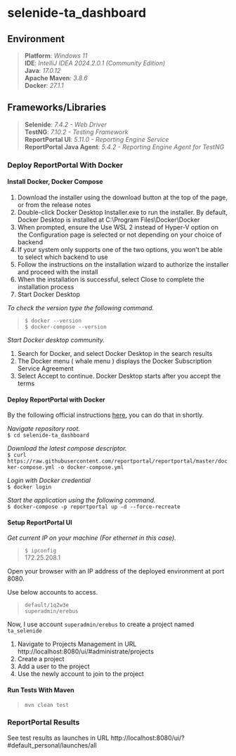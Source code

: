 # selenide-ta_dashboard

## **Environment**
> **Platform**: <em>Windows 11</em><br/>
> **IDE**: <em>IntelliJ IDEA 2024.2.0.1 (Community Edition)</em><br/>
> **Java**: <em>17.0.12</em><br/>
> **Apache Maven**: <em>3.8.6</em><br/>
> **Docker**: <em>27.1.1</em><br/>

## **Frameworks/Libraries**
> **Selenide**: <em>7.4.2 - Web Driver</em><br/>
> **TestNG**: <em>7.10.2 - Testing Framework</em><br/>
> **ReportPortal UI**: <em>5.11.0 - Reporting Engine Service</em><br/>
> **ReportPortal Java Agent**: <em>5.4.2 - Reporting Engine Agent for TestNG</em><br/>

### **Deploy ReportPortal With Docker**
#### **Install Docker, Docker Compose**
1. Download the installer using the download button at the top of the page, or from the release notes
2. Double-click Docker Desktop Installer.exe to run the installer. By default, Docker Desktop is installed at C:\Program Files\Docker\Docker
3. When prompted, ensure the Use WSL 2 instead of Hyper-V option on the Configuration page is selected or not depending on your choice of backend
4. If your system only supports one of the two options, you won't be able to select which backend to use
5. Follow the instructions on the installation wizard to authorize the installer and proceed with the install
6. When the installation is successful, select Close to complete the installation process
7. Start Docker Desktop

<em>To check the version type the following command.</em><br/>
> `$ docker --version`<br/>
> `$ docker-compose --version`<br/>

<em>Start Docker desktop community.</em><br/>
1. Search for Docker, and select Docker Desktop in the search results
2. The Docker menu ( whale menu ) displays the Docker Subscription Service Agreement
3. Select Accept to continue. Docker Desktop starts after you accept the terms

#### **Deploy ReportPortal with Docker**
By the following official instructions [here](https://reportportal.io/docs/Deploy-with-Docker), you can do that in shortly.

<em>Navigate repository root.</em><br/>
`$ cd selenide-ta_dashboard`<br/>

<em>Download the latest compose descriptor.</em><br/>
`$ curl https://raw.githubusercontent.com/reportportal/reportportal/master/docker-compose.yml -o docker-compose.yml`<br/>

<em>Login with Docker credential</em><br/>
`$ docker login`<br/>

<em>Start the application using the following command.</em><br/>
`$ docker-compose -p reportportal up -d --force-recreate`<br/>

#### **Setup ReportPortal UI**
<em>Get current IP on your machine (For ethernet in this case). </em><br/>
>`$ ipconfig`<br/>
> 172.25.208.1

Open your browser with an IP address of the deployed environment at port 8080.

Use below accounts to access.
> `default/1q2w3e`<br/>
> `superadmin/erebus`

Now, I use account `superadmin/erebus` to create a project named `ta_selenide`
1. Navigate to Projects Management in URL http://localhost:8080/ui/#administrate/projects
2. Create a project
3. Add a user to the project
4. Use the newly account to join to the project

#### **Run Tests With Maven**
> `mvn clean test`<br/>

### **ReportPortal Results**
See test results as launches in URL http://localhost:8080/ui/?#default_personal/launches/all